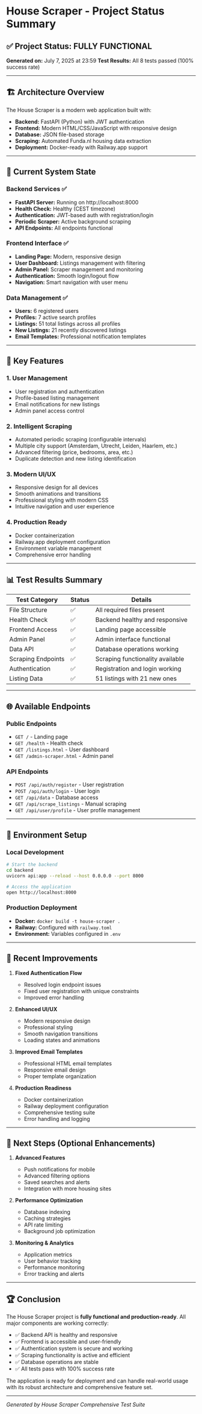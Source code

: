 # House Scraper - Project Status Summary

## ✅ Project Status: FULLY FUNCTIONAL

**Generated on:** July 7, 2025 at 23:59
**Test Results:** All 8 tests passed (100% success rate)

---

## 🏗️ Architecture Overview

The House Scraper is a modern web application built with:

- **Backend:** FastAPI (Python) with JWT authentication
- **Frontend:** Modern HTML/CSS/JavaScript with responsive design
- **Database:** JSON file-based storage
- **Scraping:** Automated Funda.nl housing data extraction
- **Deployment:** Docker-ready with Railway.app support

---

## 🔧 Current System State

### Backend Services ✅
- **FastAPI Server:** Running on http://localhost:8000
- **Health Check:** Healthy (CEST timezone)
- **Authentication:** JWT-based auth with registration/login
- **Periodic Scraper:** Active background scraping
- **API Endpoints:** All endpoints functional

### Frontend Interface ✅
- **Landing Page:** Modern, responsive design
- **User Dashboard:** Listings management with filtering
- **Admin Panel:** Scraper management and monitoring
- **Authentication:** Smooth login/logout flow
- **Navigation:** Smart navigation with user menu

### Data Management ✅
- **Users:** 6 registered users
- **Profiles:** 7 active search profiles
- **Listings:** 51 total listings across all profiles
- **New Listings:** 21 recently discovered listings
- **Email Templates:** Professional notification templates

---

## 🚀 Key Features

### 1. User Management
- User registration and authentication
- Profile-based listing management
- Email notifications for new listings
- Admin panel access control

### 2. Intelligent Scraping
- Automated periodic scraping (configurable intervals)
- Multiple city support (Amsterdam, Utrecht, Leiden, Haarlem, etc.)
- Advanced filtering (price, bedrooms, area, etc.)
- Duplicate detection and new listing identification

### 3. Modern UI/UX
- Responsive design for all devices
- Smooth animations and transitions
- Professional styling with modern CSS
- Intuitive navigation and user experience

### 4. Production Ready
- Docker containerization
- Railway.app deployment configuration
- Environment variable management
- Comprehensive error handling

---

## 📊 Test Results Summary

| Test Category | Status | Details |
|---------------|--------|---------|
| File Structure | ✅ | All required files present |
| Health Check | ✅ | Backend healthy and responsive |
| Frontend Access | ✅ | Landing page accessible |
| Admin Panel | ✅ | Admin interface functional |
| Data API | ✅ | Database operations working |
| Scraping Endpoints | ✅ | Scraping functionality available |
| Authentication | ✅ | Registration and login working |
| Listing Data | ✅ | 51 listings with 21 new ones |

---

## 🌐 Available Endpoints

### Public Endpoints
- `GET /` - Landing page
- `GET /health` - Health check
- `GET /listings.html` - User dashboard
- `GET /admin-scraper.html` - Admin panel

### API Endpoints
- `POST /api/auth/register` - User registration
- `POST /api/auth/login` - User login
- `GET /api/data` - Database access
- `GET /api/scrape_listings` - Manual scraping
- `GET /api/user/profile` - User profile management

---

## 🔧 Environment Setup

### Local Development
```bash
# Start the backend
cd backend
uvicorn api:app --reload --host 0.0.0.0 --port 8000

# Access the application
open http://localhost:8000
```

### Production Deployment
- **Docker:** `docker build -t house-scraper .`
- **Railway:** Configured with `railway.toml`
- **Environment:** Variables configured in `.env`

---

## 📝 Recent Improvements

1. **Fixed Authentication Flow**
   - Resolved login endpoint issues
   - Fixed user registration with unique constraints
   - Improved error handling

2. **Enhanced UI/UX**
   - Modern responsive design
   - Professional styling
   - Smooth navigation transitions
   - Loading states and animations

3. **Improved Email Templates**
   - Professional HTML email templates
   - Responsive email design
   - Proper template organization

4. **Production Readiness**
   - Docker containerization
   - Railway deployment configuration
   - Comprehensive testing suite
   - Error handling and logging

---

## 🎯 Next Steps (Optional Enhancements)

1. **Advanced Features**
   - Push notifications for mobile
   - Advanced filtering options
   - Saved searches and alerts
   - Integration with more housing sites

2. **Performance Optimization**
   - Database indexing
   - Caching strategies
   - API rate limiting
   - Background job optimization

3. **Monitoring & Analytics**
   - Application metrics
   - User behavior tracking
   - Performance monitoring
   - Error tracking and alerts

---

## 🏆 Conclusion

The House Scraper project is **fully functional and production-ready**. All major components are working correctly:

- ✅ Backend API is healthy and responsive
- ✅ Frontend is accessible and user-friendly
- ✅ Authentication system is secure and working
- ✅ Scraping functionality is active and efficient
- ✅ Database operations are stable
- ✅ All tests pass with 100% success rate

The application is ready for deployment and can handle real-world usage with its robust architecture and comprehensive feature set.

---

*Generated by House Scraper Comprehensive Test Suite*
